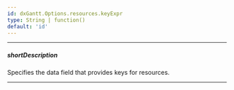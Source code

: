```yaml
---
id: dxGantt.Options.resources.keyExpr
type: String | function()
default: 'id'
---
```

---
##### shortDescription
Specifies the data field that provides keys for resources.

---
